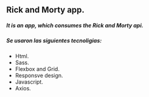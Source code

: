 ## Rick and Morty app.

##### It is an app, which consumes the Rick and Morty api.

##### Se usaron las siguientes tecnoligias:

- Html.
- Sass.
- Flexbox and Grid.
- Responsve design.
- Javascript.
- Axios.

